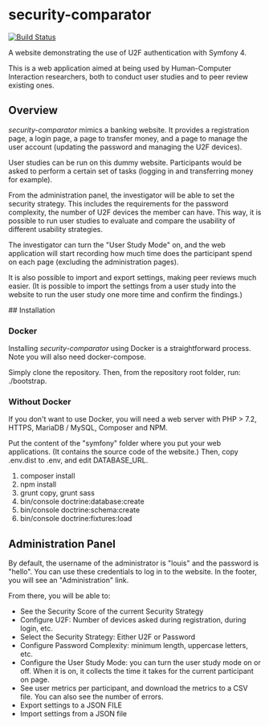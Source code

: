 # security-comparator

[![Build Status](https://travis-ci.org/matthewslouismarie/security-comparator.svg?branch=master)](https://travis-ci.org/matthewslouismarie/security-comparator)

A website demonstrating the use of U2F authentication with Symfony 4.

This is a web application aimed at being used by Human-Computer Interaction
researchers, both to conduct user studies and to peer review existing ones.

## Overview

_security-comparator_ mimics a banking website. It provides a registration page,
a login page, a page to transfer money, and a page to manage the user account
(updating the password and managing the U2F devices).

User studies can be run on this dummy website. Participants would be asked to
perform a certain set of tasks (logging in and transferring money for example).

From the administration panel, the investigator will be able to set the security
strategy. This includes the requirements for the password complexity, the number
of U2F devices the member can have. This way, it is possible to run user studies
to evaluate and compare the usability of different usability strategies.

The investigator can turn the "User Study Mode" on, and the web application will
start recording how much time does the participant spend on each page (excluding
the administration pages).

It is also possible to import and export settings, making peer reviews much
easier. (It is possible to import the settings from a user study into the
website to run the user study one more time and confirm the findings.)

## Installation

### Docker

Installing _security-comparator_ using Docker is a straightforward process. Note
you will also need docker-compose.

Simply clone the repository. Then, from the repository root folder, run: ./bootstrap.

### Without Docker

If you don't want to use Docker, you will need a web server with PHP > 7.2,
HTTPS, MariaDB / MySQL, Composer and NPM.

Put the content of the "symfony" folder where you put your web applications.
(It contains the source code of the website.) Then, copy .env.dist to .env, and
edit DATABASE_URL.

 1. composer install
 2. npm install
 3. grunt copy, grunt sass
 4. bin/console doctrine:database:create
 5. bin/console doctrine:schema:create
 6. bin/console doctrine:fixtures:load

## Administration Panel

By default, the username of the administrator is "louis" and the password is
"hello". You can use these credentials to log in to the website. In the footer,
you will see an "Administration" link.

From there, you will be able to:

 - See the Security Score of the current Security Strategy
 - Configure U2F: Number of devices asked during registration, during login,
 etc.
 - Select the Security Strategy: Either U2F or Password
 - Configure Password Complexity: minimum length, uppercase letters, etc.
 - Configure the User Study Mode: you can turn the user study mode on or off.
 When it is on, it collects the time it takes for the current participant on
 page.
 - See user metrics per participant, and download the metrics to a CSV file. You
 can also see the number of errors.
 - Export settings to a JSON FILE
 - Import settings from a JSON file